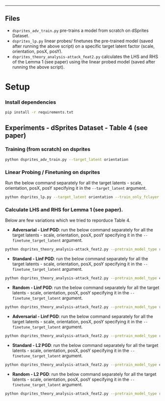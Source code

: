 ***

## Files
- `dsprites_adv_train.py` pre-trains a model from scratch on dSprites Dataset.
- `dsprites_lp.py` linear probes/ finetunes the pre-trained model (saved after running the above script) on a specific target latent factor (scale, orientation, posX, posY).
- `dsprites_theory_analysis-attack_feat2.py` calculates the LHS and RHS of the Lemma 1 (see paper) using the linear probed model (saved after running the above script).

# Setup
### Install dependencies

```bash
pip install -r requirements.txt
```

## Experiments - dSprites Dataset - Table 4 (see paper)
### Training (from scratch) on dsprites

```bash
python dsprites_adv_train.py --target_latent orientation
```

### Linear Probing / Finetuning on dsprites
Run the below command separately for all the target latents - scale, orientation, posX, posY specifying it in the `--target_latent` argument.
```bash
python dsprites_lp.py --target_latent orientation --train_only_fclayer False
```

### Calculate LHS and RHS for Lemma 1 (see paper).

Below are few variations which we tried to reporduce Table 4.

- **Adversarial - Linf PGD**: run the below command separately for all the target latents - scale, orientation, posX, posY specifying it in the `--finetune_target_latent` argument.
```bash
python dsprites_theory_analysis-attack_feat2.py --pretrain_model_type robust --pretrain_target_latent orientation --finetune_target_latent scale --attack_type linf_pgd --model_type lp 
```

- **Standard - Linf PGD**: run the below command separately for all the target latents - scale, orientation, posX, posY specifying it in the `--finetune_target_latent` argument.
```bash
python dsprites_theory_analysis-attack_feat2.py --pretrain_model_type clean --pretrain_target_latent orientation --finetune_target_latent scale --attack_type linf_pgd --model_type lp 
```

- **Random - Linf PGD**: run the below command separately for all the target latents - scale, orientation, posX, posY specifying it in the `--finetune_target_latent` argument.
```bash
python dsprites_theory_analysis-attack_feat2.py --pretrain_model_type random --pretrain_target_latent orientation --finetune_target_latent scale --attack_type linf_pgd --model_type lp 
```

- **Adversarial - Linf PGD**: run the below command separately for all the target latents - scale, orientation, posX, posY specifying it in the `--finetune_target_latent` argument.
```bash
python dsprites_theory_analysis-attack_feat2.py --pretrain_model_type robust --pretrain_target_latent orientation --finetune_target_latent scale --attack_type l2_pgd --model_type lp 
```

- **Standard - L2 PGD**: run the below command separately for all the target latents - scale, orientation, posX, posY specifying it in the `--finetune_target_latent` argument.
```bash
python dsprites_theory_analysis-attack_feat2.py --pretrain_model_type clean --pretrain_target_latent orientation --finetune_target_latent scale --attack_type l2_pgd --model_type lp 
```

- **Random - L2 PGD**: run the below command separately for all the target latents - scale, orientation, posX, posY specifying it in the `--finetune_target_latent` argument.
```bash
python dsprites_theory_analysis-attack_feat2.py --pretrain_model_type random --pretrain_target_latent orientation --finetune_target_latent scale --attack_type l2_pgd --model_type lp 
```
